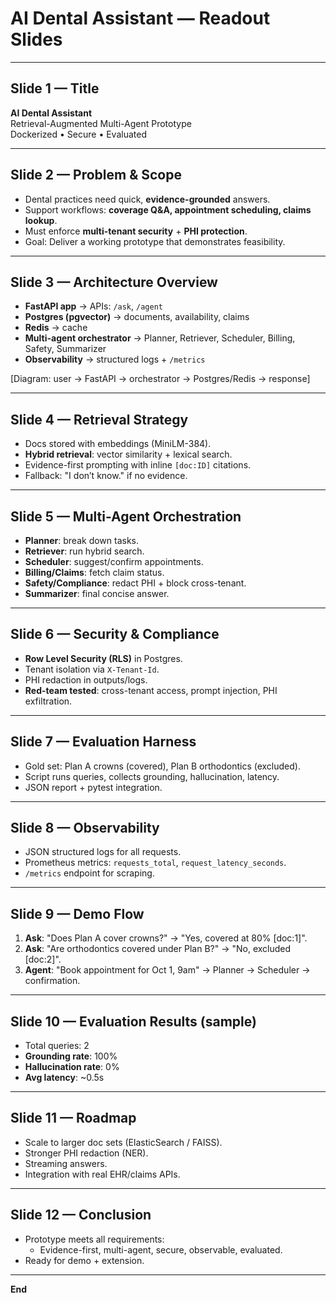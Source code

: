 # AI Dental Assistant — Readout Slides

---

## Slide 1 — Title
**AI Dental Assistant**  
Retrieval-Augmented Multi-Agent Prototype  
Dockerized • Secure • Evaluated

---

## Slide 2 — Problem & Scope
- Dental practices need quick, **evidence-grounded** answers.  
- Support workflows: **coverage Q&A, appointment scheduling, claims lookup**.  
- Must enforce **multi-tenant security** + **PHI protection**.  
- Goal: Deliver a working prototype that demonstrates feasibility.

---

## Slide 3 — Architecture Overview
- **FastAPI app** → APIs: `/ask`, `/agent`  
- **Postgres (pgvector)** → documents, availability, claims  
- **Redis** → cache  
- **Multi-agent orchestrator** → Planner, Retriever, Scheduler, Billing, Safety, Summarizer  
- **Observability** → structured logs + `/metrics`

[Diagram: user → FastAPI → orchestrator → Postgres/Redis → response]

---

## Slide 4 — Retrieval Strategy
- Docs stored with embeddings (MiniLM-384).  
- **Hybrid retrieval**: vector similarity + lexical search.  
- Evidence-first prompting with inline `[doc:ID]` citations.  
- Fallback: "I don’t know." if no evidence.

---

## Slide 5 — Multi-Agent Orchestration
- **Planner**: break down tasks.  
- **Retriever**: run hybrid search.  
- **Scheduler**: suggest/confirm appointments.  
- **Billing/Claims**: fetch claim status.  
- **Safety/Compliance**: redact PHI + block cross-tenant.  
- **Summarizer**: final concise answer.

---

## Slide 6 — Security & Compliance
- **Row Level Security (RLS)** in Postgres.  
- Tenant isolation via `X-Tenant-Id`.  
- PHI redaction in outputs/logs.  
- **Red-team tested**: cross-tenant access, prompt injection, PHI exfiltration.

---

## Slide 7 — Evaluation Harness
- Gold set: Plan A crowns (covered), Plan B orthodontics (excluded).  
- Script runs queries, collects grounding, hallucination, latency.  
- JSON report + pytest integration.

---

## Slide 8 — Observability
- JSON structured logs for all requests.  
- Prometheus metrics: `requests_total`, `request_latency_seconds`.  
- `/metrics` endpoint for scraping.

---

## Slide 9 — Demo Flow
1. **Ask**: "Does Plan A cover crowns?" → "Yes, covered at 80% [doc:1]".  
2. **Ask**: "Are orthodontics covered under Plan B?" → "No, excluded [doc:2]".  
3. **Agent**: "Book appointment for Oct 1, 9am" → Planner → Scheduler → confirmation.

---

## Slide 10 — Evaluation Results (sample)
- Total queries: 2  
- **Grounding rate**: 100%  
- **Hallucination rate**: 0%  
- **Avg latency**: ~0.5s

---

## Slide 11 — Roadmap
- Scale to larger doc sets (ElasticSearch / FAISS).  
- Stronger PHI redaction (NER).  
- Streaming answers.  
- Integration with real EHR/claims APIs.

---

## Slide 12 — Conclusion
- Prototype meets all requirements:  
  - Evidence-first, multi-agent, secure, observable, evaluated.  
- Ready for demo + extension.

---

**End**